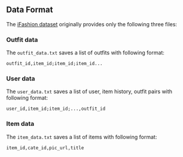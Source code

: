 ## Data Format

The [iFashion dataset](https://github.com/wenyuer/POG) originally provides only the following three files:

### Outfit data

The `outfit_data.txt` saves a list of outfits with following format:
```
outfit_id,item_id;item_id;item_id...
```

### User data

The `user_data.txt` saves a list of user, item history, outfit pairs with following format:
```
user_id,item_id;item_id;...,outfit_id
```
 
### Item data

The `item_data.txt` saves a list of items with following format:
```
item_id,cate_id,pic_url,title
```
